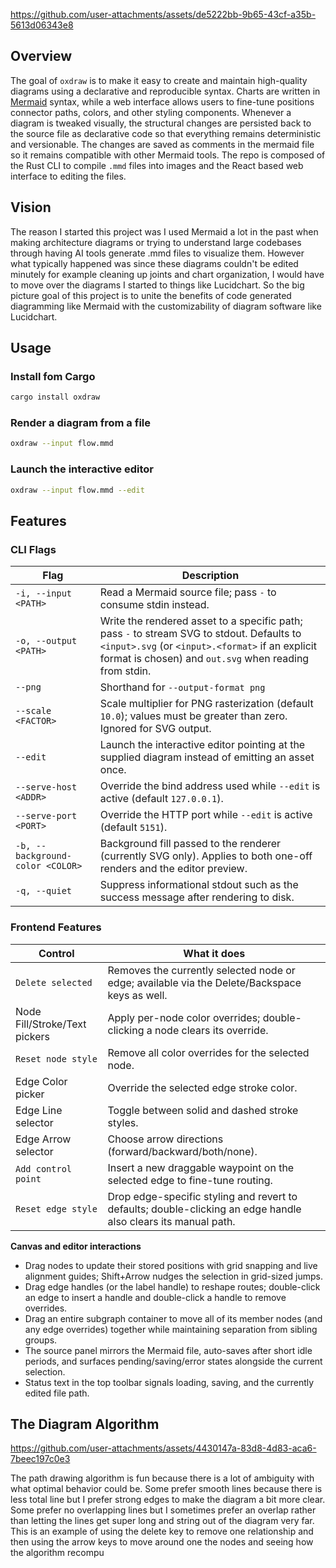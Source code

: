 
https://github.com/user-attachments/assets/de5222bb-9b65-43cf-a35b-5613d06343e8

## Overview

The goal of `oxdraw` is to make it easy to create and maintain high-quality diagrams using a declarative and reproducible syntax.
Charts are written in [Mermaid](https://mermaid.js.org/) syntax, while a web interface allows users to fine-tune positions connector paths, colors, and other styling components. Whenever a diagram is tweaked visually, the structural changes are persisted back to the source file as declarative code so that everything remains deterministic and versionable.
The changes are saved as comments in the mermaid file so it remains compatible with other Mermaid tools.
The repo is composed of the Rust CLI to compile `.mmd` files into images and the React based web interface to editing the files.

## Vision

The reason I started this project was I used Mermaid a lot in the past when making architecture diagrams or trying to understand large codebases through having AI tools generate .mmd files to visualize them. However what typically happened was since these diagrams couldn't be edited minutely for example cleaning up joints and chart organization, I would have to move over the diagrams I started to things like Lucidchart. So the big picture goal of this project is to unite the benefits of code generated diagramming like Mermaid with the customizability of diagram software like Lucidchart.

## Usage

### Install fom Cargo

```bash
cargo install oxdraw
```

### Render a diagram from a file

```bash
oxdraw --input flow.mmd  
```

### Launch the interactive editor

```bash
oxdraw --input flow.mmd --edit
```

## Features

### CLI Flags

| Flag | Description |
| --- | --- |
| `-i, --input <PATH>` | Read a Mermaid source file; pass `-` to consume stdin instead. |
| `-o, --output <PATH>` | Write the rendered asset to a specific path; pass `-` to stream SVG to stdout. Defaults to `<input>.svg` (or `<input>.<format>` if an explicit format is chosen) and `out.svg` when reading from stdin. |
| `--png` | Shorthand for `--output-format png` |
| `--scale <FACTOR>` | Scale multiplier for PNG rasterization (default `10.0`); values must be greater than zero. Ignored for SVG output. |
| `--edit` | Launch the interactive editor pointing at the supplied diagram instead of emitting an asset once. |
| `--serve-host <ADDR>` | Override the bind address used while `--edit` is active (default `127.0.0.1`). |
| `--serve-port <PORT>` | Override the HTTP port while `--edit` is active (default `5151`). |
| `-b, --background-color <COLOR>` | Background fill passed to the renderer (currently SVG only). Applies to both one-off renders and the editor preview. |
| `-q, --quiet` | Suppress informational stdout such as the success message after rendering to disk. |

### Frontend Features

| Control | What it does |
| --- | --- |
| `Delete selected` | Removes the currently selected node or edge; available via the Delete/Backspace keys as well. |
| Node Fill/Stroke/Text pickers | Apply per-node color overrides; double-clicking a node clears its override. |
| `Reset node style` | Remove all color overrides for the selected node. |
| Edge Color picker | Override the selected edge stroke color. |
| Edge Line selector | Toggle between solid and dashed stroke styles. |
| Edge Arrow selector | Choose arrow directions (forward/backward/both/none). |
| `Add control point` | Insert a new draggable waypoint on the selected edge to fine-tune routing. |
| `Reset edge style` | Drop edge-specific styling and revert to defaults; double-clicking an edge handle also clears its manual path. |

**Canvas and editor interactions**

- Drag nodes to update their stored positions with grid snapping and live alignment guides; Shift+Arrow nudges the selection in grid-sized jumps.
- Drag edge handles (or the label handle) to reshape routes; double-click an edge to insert a handle and double-click a handle to remove overrides.
- Drag an entire subgraph container to move all of its member nodes (and any edge overrides) together while maintaining separation from sibling groups.
- The source panel mirrors the Mermaid file, auto-saves after short idle periods, and surfaces pending/saving/error states alongside the current selection.
- Status text in the top toolbar signals loading, saving, and the currently edited file path.

## The Diagram Algorithm

https://github.com/user-attachments/assets/4430147a-83d8-4d83-aca6-7beec197c0e3

The path drawing algorithm is fun because there is a lot of ambiguity with what optimal behavior could be.
Some prefer smooth lines because there is less total line but I prefer strong edges to make the diagram a bit more clear. 
Some prefer no overlapping lines but I sometimes prefer an overlap rather than letting the lines get super long and string out of the diagram very far.
This is an example of using the delete key to remove one relationship and then using the arrow keys to move around one the nodes and seeing how the algorithm recompu